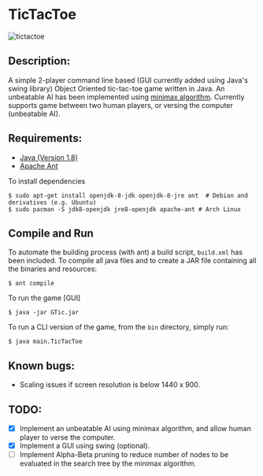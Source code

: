 # TicTacToe
![tictactoe](https://i.imgur.com/QjAmQxg.png)
## Description:
A simple 2-player command line based (GUI currently added using Java's swing library) Object Oriented tic-tac-toe game written in Java. An unbeatable AI has been implemented using [minimax algorithm](https://en.wikipedia.org/wiki/Minimax).
Currently supports game between two human players, or versing the computer (unbeatable AI).

## Requirements:
* [Java (Version 1.8)](http://www.oracle.com/technetwork/java/javase/downloads/jre8-downloads-2133155.html)
* [Apache Ant](http://ant.apache.org/)

To install dependencies
```
$ sudo apt-get install openjdk-8-jdk openjdk-8-jre ant  # Debian and derivatives (e.g. Ubuntu)
$ sudo pacman -S jdk8-openjdk jre8-openjdk apache-ant # Arch Linux
```

## Compile and Run
To automate the building process (with ant) a build script, ```build.xml``` has been included. To compile all java files and to create a JAR file containing all the binaries and resources:
```
$ ant compile
```
To run the game [GUI]
```
$ java -jar GTic.jar
```
To run a CLI version of the game, from the ```bin``` directory, simply run:
```
$ java main.TicTacToe
```

## Known bugs:
* Scaling issues if screen resolution is below 1440 x 900.

## TODO:
- [X] Implement an unbeatable AI using minimax algorithm, and allow human player to verse the computer.
- [X] Implement a GUI using swing (optional).
- [ ] Implement Alpha-Beta pruning to reduce number of nodes to be evaluated in the search tree by the minimax algorithm.
